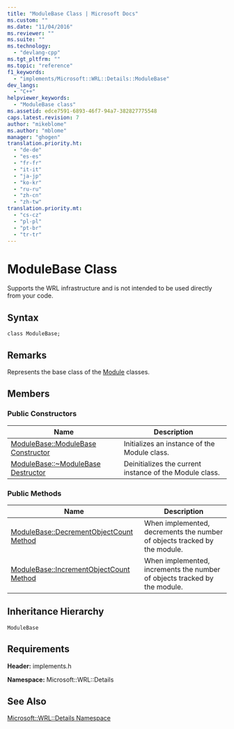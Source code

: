 ```yaml
---
title: "ModuleBase Class | Microsoft Docs"
ms.custom: ""
ms.date: "11/04/2016"
ms.reviewer: ""
ms.suite: ""
ms.technology: 
  - "devlang-cpp"
ms.tgt_pltfrm: ""
ms.topic: "reference"
f1_keywords: 
  - "implements/Microsoft::WRL::Details::ModuleBase"
dev_langs: 
  - "C++"
helpviewer_keywords: 
  - "ModuleBase class"
ms.assetid: edce7591-6893-46f7-94a7-382827775548
caps.latest.revision: 7
author: "mikeblome"
ms.author: "mblome"
manager: "ghogen"
translation.priority.ht: 
  - "de-de"
  - "es-es"
  - "fr-fr"
  - "it-it"
  - "ja-jp"
  - "ko-kr"
  - "ru-ru"
  - "zh-cn"
  - "zh-tw"
translation.priority.mt: 
  - "cs-cz"
  - "pl-pl"
  - "pt-br"
  - "tr-tr"
---
```

# ModuleBase Class
Supports the WRL infrastructure and is not intended to be used directly from your code.  
  
## Syntax  
  
```  
class ModuleBase;  
```  
  
## Remarks  
 Represents the base class of the [Module](../windows/module-class.md) classes.  
  
## Members  
  
### Public Constructors  
  
|Name|Description|  
|----------|-----------------|  
|[ModuleBase::ModuleBase Constructor](../windows/modulebase-modulebase-constructor.md)|Initializes an instance of the Module class.|  
|[ModuleBase::~ModuleBase Destructor](../windows/modulebase-tilde-modulebase-destructor.md)|Deinitializes the current instance of the Module class.|  
  
### Public Methods  
  
|Name|Description|  
|----------|-----------------|  
|[ModuleBase::DecrementObjectCount Method](../windows/modulebase-decrementobjectcount-method.md)|When implemented, decrements the number of objects tracked by the module.|  
|[ModuleBase::IncrementObjectCount Method](../windows/modulebase-incrementobjectcount-method.md)|When implemented, increments the number of objects tracked by the module.|  
  
## Inheritance Hierarchy  
 `ModuleBase`  
  
## Requirements  
 **Header:** implements.h  
  
 **Namespace:** Microsoft::WRL::Details  
  
## See Also  
 [Microsoft::WRL::Details Namespace](../windows/microsoft-wrl-details-namespace.md)